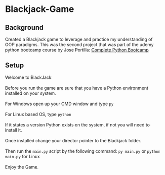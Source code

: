 # Blackjack-Game
## Background

Created a Blackjack game to leverage and practice my understanding of OOP paradigms. This was the second project that was part of the udemy python bootcamp course by Jose Portilla: [Complete Python Bootcamp ](https://www.udemy.com/course/complete-python-bootcamp/)

## Setup
 Welcome to BlackJack\
\
Before you run the game are sure that you have a Python environment installed on your system.\
\
For Windows open up your CMD window and type `py`\
\
For Linux based OS, type `python`\
\
If it states a version Python exists on the system, if not you will need to install it.\
\
Once installed change your director pointer to the Blackjack folder.\
\
Then run the `main.py` script by the following command: `py main.py` or `python main.py` for Linux\
\
Enjoy the Game.

